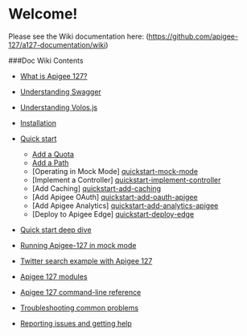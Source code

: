# Welcome!

Please see the Wiki documentation here: (https://github.com/apigee-127/a127-documentation/wiki)

###Doc Wiki Contents

* [What is Apigee 127?](https://github.com/apigee-127/a127-documentation/wiki/What-is-Apigee-127)

* [Understanding Swagger](https://github.com/apigee-127/a127-documentation/wiki/Understanding-Swagger)

* [Understanding Volos.js](https://github.com/apigee-127/a127-documentation/wiki/Understanding-Volos.js)

* [Installation](https://github.com/apigee-127/a127-documentation/wiki/Installation)

* [Quick start](https://github.com/apigee-127/a127-documentation/wiki/Quick-start)

    * [Add a Quota](https://github.com/apigee-127/a127-documentation/wiki/Quick-Start:-Add-Quota)
    * [Add a Path](https://github.com/apigee-127/a127-documentation/wiki/Quick-Start:-Add-a-New-Path)
    * [Operating in Mock Mode] [quickstart-mock-mode]
    * [Implement a Controller] [quickstart-implement-controller]
    * [Add Caching] [quickstart-add-caching]
    * [Add Apigee OAuth] [quickstart-add-oauth-apigee]
    * [Add Apigee Analytics] [quickstart-add-analytics-apigee]
    * [Deploy to Apigee Edge] [quickstart-deploy-edge]


* [Quick start deep dive](https://github.com/apigee-127/a127-documentation/wiki/Quick-start-deep-dive)

* [Running Apigee-127 in mock mode](https://github.com/apigee-127/a127-documentation/wiki/Mock-mode)

* [Twitter search example with Apigee 127](https://github.com/apigee-127/a127-documentation/wiki/Example-Project)

* [Apigee 127 modules](https://github.com/apigee-127/a127-documentation/wiki/Apigee-127-modules)

* [Apigee 127 command-line reference](https://github.com/apigee-127/a127-documentation/wiki/Apigee-127-command-line-reference)

* [Troubleshooting common problems](https://github.com/apigee-127/a127-documentation/wiki/Troubleshooting-common-problems)

* [Reporting issues and getting help](https://github.com/apigee-127/a127-documentation/wiki/Submitting-Issues)

[quickstart-add-qouta]: https://github.com/apigee-127/a127-documentation/wiki/Quick-Start:-Add-Quota
[quickstart-add-path]: https://github.com/apigee-127/a127-documentation/wiki/Quick-Start:-Add-a-New-Path
[quickstart-implement-controller]: https://github.com/apigee-127/a127-documentation/wiki/Quick-Start:-Implement-a-Controller
[quickstart-mock-mode]: https://github.com/apigee-127/a127-documentation/wiki/Quick-Start:-Operating-in-Mock-Mode
[quickstart-add-caching]: https://github.com/apigee-127/a127-documentation/wiki/Quick-Start:-Add-Caching
[quickstart-deploy-edge]: https://github.com/apigee-127/a127-documentation/wiki/Quick-Start:-Deploy-To-Apigee-Edge
[quickstart-deploy-heroku]: https://github.com/apigee-127/a127-documentation/wiki/Quick-Start:-Deploy-To-Heroku
[quickstart-deploy-beanstalk]: https://github.com/apigee-127/a127-documentation/wiki/Quick-Start:-Deploy-To-EB
[quickstart-add-oauth-apigee]: https://github.com/apigee-127/a127-documentation/wiki/Quick-Start:-Add-Apigee-OAuth
[quickstart-add-analytics-apigee]: https://github.com/apigee-127/a127-documentation/wiki/Quick-Start:-Add-Apigee-Analytics
